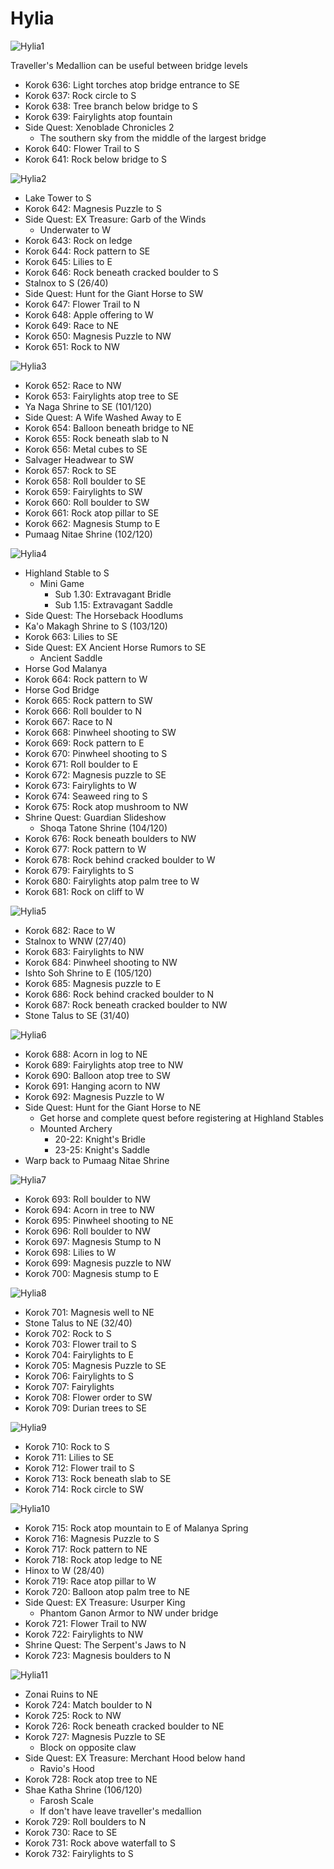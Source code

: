 # Hylia

![Hylia1](images/Hylia1.PNG)

Traveller's Medallion can be useful between bridge levels

* Korok 636: Light torches atop bridge entrance to SE
* Korok 637: Rock circle to S
* Korok 638: Tree branch below bridge to S
* Korok 639: Fairylights atop fountain
* Side Quest: Xenoblade Chronicles 2
  * The southern sky from the middle of the largest bridge
* Korok 640: Flower Trail to S
* Korok 641: Rock below bridge to S

![Hylia2](images/Hylia2.PNG)

* Lake Tower to S
* Korok 642: Magnesis Puzzle to S
* Side Quest: EX Treasure: Garb of the Winds
  * Underwater to W
* Korok 643: Rock on ledge
* Korok 644: Rock pattern to SE
* Korok 645: Lilies to E
* Korok 646: Rock beneath cracked boulder to S
* Stalnox to S (26/40)
* Side Quest: Hunt for the Giant Horse to SW
* Korok 647: Flower Trail to N
* Korok 648: Apple offering to W
* Korok 649: Race to NE
* Korok 650: Magnesis Puzzle to NW
* Korok 651: Rock to NW

![Hylia3](images/Hylia3.PNG)

* Korok 652: Race to NW
* Korok 653: Fairylights atop tree to SE
* Ya Naga Shrine to SE (101/120)
* Side Quest: A Wife Washed Away to E
* Korok 654: Balloon beneath bridge to NE
* Korok 655: Rock beneath slab to N
* Korok 656: Metal cubes to SE
* Salvager Headwear to SW
* Korok 657: Rock to SE
* Korok 658: Roll boulder to SE
* Korok 659: Fairylights to SW
* Korok 660: Roll boulder to SW
* Korok 661: Rock atop pillar to SE
* Korok 662: Magnesis Stump to E
* Pumaag Nitae Shrine (102/120)

![Hylia4](images/Hylia4.PNG)

* Highland Stable to S
  * Mini Game
    * Sub 1.30: Extravagant Bridle
    * Sub 1.15: Extravagant Saddle
* Side Quest: The Horseback Hoodlums
* Ka'o Makagh Shrine to S (103/120)
* Korok 663: Lilies to SE
* Side Quest: EX Ancient Horse Rumors to SE
  * Ancient Saddle
* Horse God Malanya
* Korok 664: Rock pattern to W
* Horse God Bridge
* Korok 665: Rock pattern to SW
* Korok 666: Roll boulder to N
* Korok 667: Race to N
* Korok 668: Pinwheel shooting to SW
* Korok 669: Rock pattern to E
* Korok 670: Pinwheel shooting to S
* Korok 671: Roll boulder to E
* Korok 672: Magnesis puzzle to SE
* Korok 673: Fairylights to W
* Korok 674: Seaweed ring to S
* Korok 675: Rock atop mushroom to NW
* Shrine Quest: Guardian Slideshow
  * Shoqa Tatone Shrine (104/120)
* Korok 676: Rock beneath boulders to NW
* Korok 677: Rock pattern to W
* Korok 678: Rock behind cracked boulder to W
* Korok 679: Fairylights to S
* Korok 680: Fairylights atop palm tree to W
* Korok 681: Rock on cliff to W

![Hylia5](images/Hylia5.PNG)

* Korok 682: Race to W
* Stalnox to WNW (27/40)
* Korok 683: Fairylights to NW
* Korok 684: Pinwheel shooting to NW
* Ishto Soh Shrine to E (105/120)
* Korok 685: Magnesis puzzle to E
* Korok 686: Rock behind cracked boulder to N
* Korok 687: Rock beneath cracked boulder to NW
* Stone Talus to SE (31/40)

![Hylia6](images/Hylia6.PNG)

* Korok 688: Acorn in log to NE
* Korok 689: Fairylights atop tree to NW
* Korok 690: Balloon atop tree to SW
* Korok 691: Hanging acorn to NW
* Korok 692: Magnesis Puzzle to W
* Side Quest: Hunt for the Giant Horse to NE
  * Get horse and complete quest before registering at Highland Stables
  * Mounted Archery
    * 20-22: Knight's Bridle
    * 23-25: Knight's Saddle
* Warp back to Pumaag Nitae Shrine

![Hylia7](images/Hylia7.PNG)

* Korok 693: Roll boulder to NW
* Korok 694: Acorn in tree to NW
* Korok 695: Pinwheel shooting to NE
* Korok 696: Roll boulder to NW
* Korok 697: Magnesis Stump to N
* Korok 698: Lilies to W
* Korok 699: Magnesis puzzle to NW
* Korok 700: Magnesis stump to E

![Hylia8](images/Hylia8.PNG)

* Korok 701: Magnesis well to NE
* Stone Talus to NE (32/40)
* Korok 702: Rock to S
* Korok 703: Flower trail to S
* Korok 704: Fairylights to E
* Korok 705: Magnesis Puzzle to SE
* Korok 706: Fairylights to S
* Korok 707: Fairylights
* Korok 708: Flower order to SW
* Korok 709: Durian trees to SE

![Hylia9](images/Hylia9.PNG)

* Korok 710: Rock to S
* Korok 711: Lilies to SE
* Korok 712: Flower trail to S
* Korok 713: Rock beneath slab to SE
* Korok 714: Rock circle to SW

![Hylia10](images/Hylia10.PNG)

* Korok 715: Rock atop mountain to E of Malanya Spring
* Korok 716: Magnesis Puzzle to S
* Korok 717: Rock pattern to NE
* Korok 718: Rock atop ledge to NE
* Hinox to W (28/40)
* Korok 719: Race atop pillar to W
* Korok 720: Balloon atop palm tree to NE
* Side Quest: EX Treasure: Usurper King
  * Phantom Ganon Armor to NW under bridge
* Korok 721: Flower Trail to NW
* Korok 722: Fairylights to NW
* Shrine Quest: The Serpent's Jaws to N
* Korok 723: Magnesis boulders to N

![Hylia11](images/Hylia11.PNG)

* Zonai Ruins to NE
* Korok 724: Match boulder to N
* Korok 725: Rock to NW
* Korok 726: Rock beneath cracked boulder to NE
* Korok 727: Magnesis Puzzle to SE
  * Block on opposite claw
* Side Quest: EX Treasure: Merchant Hood below hand
  * Ravio's Hood
* Korok 728: Rock atop tree to NE
* Shae Katha Shrine (106/120)
  * Farosh Scale
  * If don't have leave traveller's medallion
* Korok 729: Roll boulders to N
* Korok 730: Race to SE
* Korok 731: Rock above waterfall to S
* Korok 732: Fairylights to S
